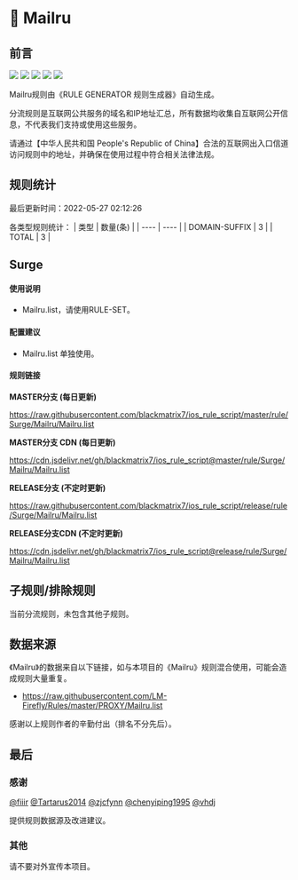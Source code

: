 # 🧸 Mailru

## 前言

![](https://shields.io/badge/-移除重复规则-ff69b4) ![](https://shields.io/badge/-DOMAIN与DOMAIN--SUFFIX合并-green) ![](https://shields.io/badge/-DOMAIN--SUFFIX间合并-critical) ![](https://shields.io/badge/-DOMAIN--SUFFIX与DOMAIN--KEYWORD合并-blue) ![](https://shields.io/badge/-IP--CIDR(6)合并-blueviolet) 

Mailru规则由《RULE GENERATOR 规则生成器》自动生成。

分流规则是互联网公共服务的域名和IP地址汇总，所有数据均收集自互联网公开信息，不代表我们支持或使用这些服务。

请通过【中华人民共和国 People's Republic of China】合法的互联网出入口信道访问规则中的地址，并确保在使用过程中符合相关法律法规。

## 规则统计

最后更新时间：2022-05-27 02:12:26

各类型规则统计：
| 类型 | 数量(条)  | 
| ---- | ----  |
| DOMAIN-SUFFIX | 3  | 
| TOTAL | 3  | 


## Surge 

#### 使用说明
- Mailru.list，请使用RULE-SET。

#### 配置建议
- Mailru.list 单独使用。

#### 规则链接
**MASTER分支 (每日更新)**

https://raw.githubusercontent.com/blackmatrix7/ios_rule_script/master/rule/Surge/Mailru/Mailru.list

**MASTER分支 CDN (每日更新)**

https://cdn.jsdelivr.net/gh/blackmatrix7/ios_rule_script@master/rule/Surge/Mailru/Mailru.list

**RELEASE分支 (不定时更新)**

https://raw.githubusercontent.com/blackmatrix7/ios_rule_script/release/rule/Surge/Mailru/Mailru.list

**RELEASE分支CDN (不定时更新)**

https://cdn.jsdelivr.net/gh/blackmatrix7/ios_rule_script@release/rule/Surge/Mailru/Mailru.list

## 子规则/排除规则


当前分流规则，未包含其他子规则。

## 数据来源

《Mailru》的数据来自以下链接，如与本项目的《Mailru》规则混合使用，可能会造成规则大量重复。

- https://raw.githubusercontent.com/LM-Firefly/Rules/master/PROXY/Mailru.list


感谢以上规则作者的辛勤付出（排名不分先后）。

## 最后

### 感谢

[@fiiir](https://github.com/fiiir) [@Tartarus2014](https://github.com/Tartarus2014) [@zjcfynn](https://github.com/zjcfynn) [@chenyiping1995](https://github.com/chenyiping1995) [@vhdj](https://github.com/vhdj)

提供规则数据源及改进建议。

### 其他

请不要对外宣传本项目。